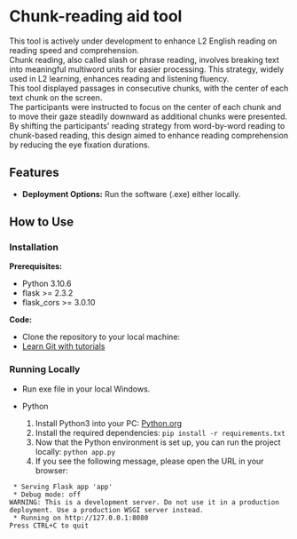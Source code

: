 # Chunk-reading aid tool
This tool is actively under development to enhance L2 English reading on reading speed and comprehension.  
Chunk reading, also called slash or phrase reading, involves breaking text into meaningful multiword units for easier processing. 
This strategy, widely used in L2 learning, enhances reading and listening fluency.  
This tool displayed passages in consecutive chunks, with the center of each text chunk on the screen.  
The participants were instructed to focus on the center of each chunk and to move their gaze steadily downward as additional chunks were presented. 
By shifting the participants' reading strategy from word-by-word reading to chunk-based reading, this design aimed to enhance reading comprehension by reducing the eye fixation durations.

## Features
- **Deployment Options:** Run the software (.exe) either locally.

## How to Use

### Installation



**Prerequisites:**
 - Python 3.10.6
 - flask >= 2.3.2
 - flask_cors >= 3.0.10

**Code:**
 - Clone the repository to your local machine:
 - [Learn Git with tutorials]([https://platform.openai.com/api-keys](https://www.atlassian.com/git))

### Running Locally
 - Run exe file in your local Windows.
 - Python

   1. Install Python3 into your PC:
   [Python.org](https://www.python.org/downloads/)
   2. Install the required dependencies:
   ```pip install -r requirements.txt```
   3. Now that the Python environment is set up, you can run the project locally:
   ```python app.py```
   4. If you see the following message, please open the URL in your browser:
```
 * Serving Flask app 'app'
 * Debug mode: off
WARNING: This is a development server. Do not use it in a production deployment. Use a production WSGI server instead.
 * Running on http://127.0.0.1:8080
Press CTRL+C to quit
```

